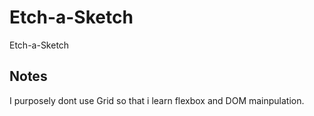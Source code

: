 # Etch-a-Sketch
Etch-a-Sketch

## Notes
I purposely dont use Grid so that i learn flexbox and DOM mainpulation.